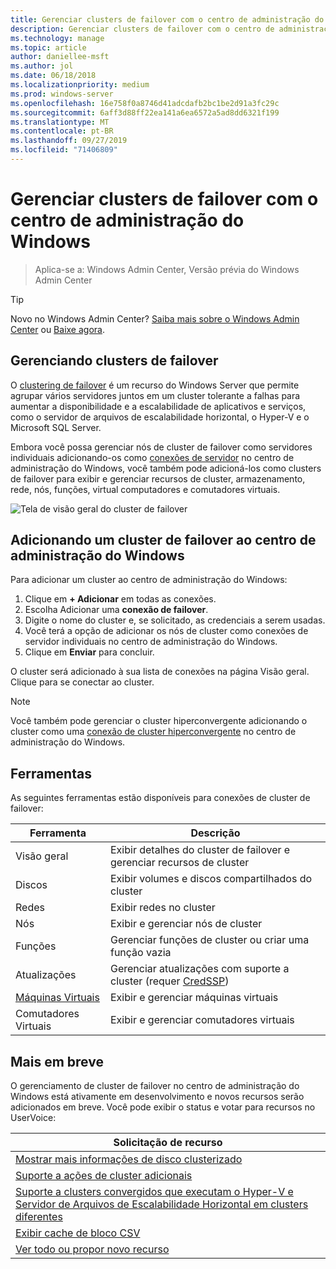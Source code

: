 ```yaml
---
title: Gerenciar clusters de failover com o centro de administração do Windows
description: Gerenciar clusters de failover com o centro de administração do Windows (projeto Honolulu)
ms.technology: manage
ms.topic: article
author: daniellee-msft
ms.author: jol
ms.date: 06/18/2018
ms.localizationpriority: medium
ms.prod: windows-server
ms.openlocfilehash: 16e758f0a8746d41adcdafb2bc1be2d91a3fc29c
ms.sourcegitcommit: 6aff3d88ff22ea141a6ea6572a5ad8dd6321f199
ms.translationtype: MT
ms.contentlocale: pt-BR
ms.lasthandoff: 09/27/2019
ms.locfileid: "71406809"
---
```

# <a name="manage-failover-clusters-with-windows-admin-center"></a>Gerenciar clusters de failover com o centro de administração do Windows

>Aplica-se a: Windows Admin Center, Versão prévia do Windows Admin Center

> [!Tip]
> Novo no Windows Admin Center?
> [Saiba mais sobre o Windows Admin Center](../understand/windows-admin-center.md) ou [Baixe agora](https://aka.ms/windowsadmincenter).

## <a name="managing-failover-clusters"></a>Gerenciando clusters de failover
O [clustering de failover](https://docs.microsoft.com/windows-server/failover-clustering/failover-clustering-overview) é um recurso do Windows Server que permite agrupar vários servidores juntos em um cluster tolerante a falhas para aumentar a disponibilidade e a escalabilidade de aplicativos e serviços, como o servidor de arquivos de escalabilidade horizontal, o Hyper-V e o Microsoft SQL Server.

Embora você possa gerenciar nós de cluster de failover como servidores individuais adicionando-os como [conexões de servidor](manage-servers.md) no centro de administração do Windows, você também pode adicioná-los como clusters de failover para exibir e gerenciar recursos de cluster, armazenamento, rede, nós, funções, virtual computadores e comutadores virtuais.

![Tela de visão geral do cluster de failover](../media/manage-failover-clusters/fcm-overview.png)

## <a name="adding-a-failover-cluster-to-windows-admin-center"></a>Adicionando um cluster de failover ao centro de administração do Windows
Para adicionar um cluster ao centro de administração do Windows:

1. Clique em **+ Adicionar** em todas as conexões.
2. Escolha Adicionar uma **conexão de failover**.
3. Digite o nome do cluster e, se solicitado, as credenciais a serem usadas.
4. Você terá a opção de adicionar os nós de cluster como conexões de servidor individuais no centro de administração do Windows.
5. Clique em **Enviar** para concluir.

O cluster será adicionado à sua lista de conexões na página Visão geral. Clique para se conectar ao cluster.

> [!NOTE]
> Você também pode gerenciar o cluster hiperconvergente adicionando o cluster como uma [conexão de cluster hiperconvergente](manage-hyper-converged.md) no centro de administração do Windows.

## <a name="tools"></a>Ferramentas

As seguintes ferramentas estão disponíveis para conexões de cluster de failover:

| Ferramenta | Descrição |
| ---- | ----------- |
| Visão geral | Exibir detalhes do cluster de failover e gerenciar recursos de cluster |
| Discos | Exibir volumes e discos compartilhados do cluster |
| Redes | Exibir redes no cluster |
| Nós | Exibir e gerenciar nós de cluster |
| Funções | Gerenciar funções de cluster ou criar uma função vazia |
| Atualizações | Gerenciar atualizações com suporte a cluster (requer [CredSSP](../understand/faq.md#does-windows-admin-center-use-credssp)) |
| [Máquinas Virtuais](manage-virtual-machines.md) | Exibir e gerenciar máquinas virtuais |
| Comutadores Virtuais | Exibir e gerenciar comutadores virtuais |

## <a name="more-coming"></a>Mais em breve

O gerenciamento de cluster de failover no centro de administração do Windows está ativamente em desenvolvimento e novos recursos serão adicionados em breve. Você pode exibir o status e votar para recursos no UserVoice:

|Solicitação de recurso|
|-------|
| [Mostrar mais informações de disco clusterizado](https://windowsserver.uservoice.com/forums/295071-management-tools/suggestions/31740424--cluster-more-disk-info-in-failover-cluster-manag) |
| [Suporte a ações de cluster adicionais](https://windowsserver.uservoice.com/forums/295071-management-tools/suggestions/33558076--fcm-full-csv-management-cycle-in-one-place) |
| [Suporte a clusters convergidos que executam o Hyper-V e Servidor de Arquivos de Escalabilidade Horizontal em clusters diferentes](https://windowsserver.uservoice.com/forums/295071-management-tools/suggestions/31729741--cluster-support-for-converged-architecture) |
| [Exibir cache de bloco CSV](https://windowsserver.uservoice.com/forums/295071-management-tools/suggestions/31669477--cluster-csv-block-cache) |
| [Ver todo ou propor novo recurso](https://windowsserver.uservoice.com/forums/295071/filters/top?category_id=319162&query=%5Bcluster%5D) |